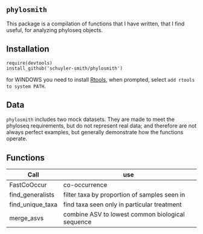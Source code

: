 
## `phylosmith`

This package is a compilation of functions that I have written, that I find useful, for analyzing phyloseq objects.

## Installation

```
require(devtools)
install_github('schuyler-smith/phylosmith')
```

for WINDOWS you need to install <a href="https://cran.r-project.org/bin/windows/Rtools/" target="_blank" >Rtools</a>, when prompted, select `add rtools to system PATH`.

## Data

`phylosmith` includes two mock datasets. They are made to meet the phyloseq requirements, but do not represent real data; and therefore are not always perfect examples, but generally demonstrate how the functions operate.

## Functions

<!-- ```
library(phylosmith)
data()

FastCoOccur(phyloseq_obj, treatment, p = 0.05)
find_generalists(phyloseq_obj, frequency = 0, treatments = NULL, subset = NULL, below = FALSE, drop_samples = FALSE)
find_unique_taxa(phyloseq_obj, column, keyword = NULL)
merge_asvs(...)
``` -->
Call			 | use
---------------- | ------------------------------------------------
FastCoOccur      | co-occurrence
find_generalists | filter taxa by proportion of samples seen in
find_unique_taxa | find taxa seen only in particular treatment
merge_asvs       | combine ASV to lowest common biological sequence
